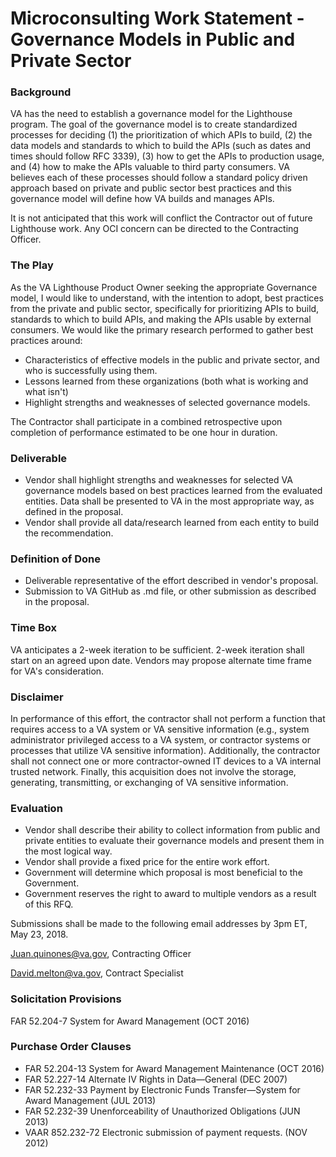 # Microconsulting Work Statement - Governance Models in Public and Private Sector

### Background 
VA has the need to establish a governance model for the Lighthouse program. The goal of the governance model is to create standardized processes for deciding (1) the prioritization of which APIs to build, (2) the data models and standards to which to build the APIs (such as dates and times should follow RFC 3339), (3) how to get the APIs to production usage, and (4) how to make the APIs valuable to third party consumers. VA believes each of these processes should follow a standard policy driven approach based on private and public sector best practices and this governance model will define how VA builds and manages APIs.  

It is not anticipated that this work will conflict the Contractor out of future Lighthouse work.  Any OCI concern can be directed to the Contracting Officer. 

### The Play
As the VA Lighthouse Product Owner seeking the appropriate Governance model, I would like to understand, with the intention to adopt, best practices from the private and public sector, specifically for prioritizing APIs to build, standards to which to build APIs, and making the APIs usable by external consumers.  We would like the primary research performed to gather best practices around:
- Characteristics of effective models in the public and private sector, and who is successfully using them. 
- Lessons learned from these organizations (both what is working and what isn't)
- Highlight strengths and weaknesses of selected governance models. 

The Contractor shall participate in a combined retrospective upon completion of performance estimated to be one hour in duration. 

### Deliverable
- Vendor shall highlight strengths and weaknesses for selected VA governance models based on best practices learned from the evaluated entities. Data shall be presented to VA in the most appropriate way, as defined in the proposal.
- Vendor shall provide all data/research learned from each entity to build the recommendation.

### Definition of Done
- Deliverable representative of the effort described in vendor's proposal.
- Submission to VA GitHub as .md file, or other submission as described in the proposal. 

### Time Box
VA anticipates a 2-week iteration to be sufficient. 2-week iteration shall start on an agreed upon date. Vendors may propose alternate time frame for VA's consideration.

### Disclaimer
In performance of this effort, the contractor shall not perform a function that requires access to a VA system or VA sensitive information (e.g., system administrator privileged access to a VA system, or contractor systems or processes that utilize VA sensitive information). Additionally, the contractor shall not connect one or more contractor-owned IT devices to a VA internal trusted network. Finally, this acquisition does not involve the storage, generating, transmitting, or exchanging of VA sensitive information.

### Evaluation
- Vendor shall describe their ability to collect information from public and private entities to evaluate their governance models and present them in the most logical way.
- Vendor shall provide a fixed price for the entire work effort.
- Government will determine which proposal is most beneficial to the Government.
- Government reserves the right to award to multiple vendors as a result of this RFQ.

Submissions shall be made to the following email addresses by 3pm ET, May 23, 2018.

Juan.quinones@va.gov, Contracting Officer

David.melton@va.gov, Contract Specialist

### Solicitation Provisions
FAR 52.204-7 System for Award Management (OCT 2016)

### Purchase Order Clauses
- FAR 52.204-13 System for Award Management Maintenance (OCT 2016)
- FAR 52.227-14 Alternate IV Rights in Data—General (DEC 2007)
- FAR 52.232-33 Payment by Electronic Funds Transfer—System for Award Management (JUL 2013)
- FAR 52.232-39 Unenforceability of Unauthorized Obligations (JUN 2013)
- VAAR 852.232-72 Electronic submission of payment requests. (NOV 2012)
